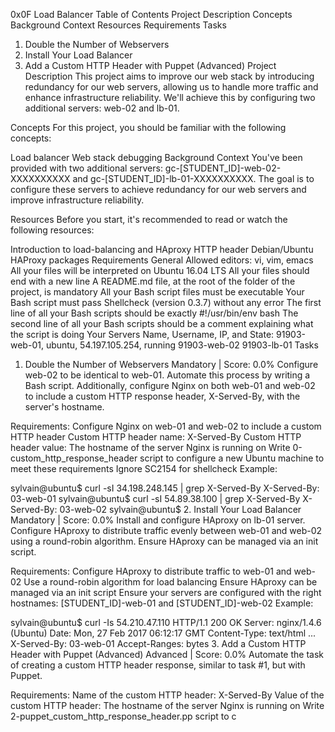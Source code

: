 0x0F Load Balancer
Table of Contents
Project Description
Concepts
Background Context
Resources
Requirements
Tasks
1. Double the Number of Webservers
2. Install Your Load Balancer
3. Add a Custom HTTP Header with Puppet (Advanced)
Project Description
This project aims to improve our web stack by introducing redundancy for our web servers, allowing us to handle more traffic and enhance infrastructure reliability. We'll achieve this by configuring two additional servers: web-02 and lb-01.

Concepts
For this project, you should be familiar with the following concepts:

Load balancer
Web stack debugging
Background Context
You've been provided with two additional servers: gc-[STUDENT_ID]-web-02-XXXXXXXXXX and gc-[STUDENT_ID]-lb-01-XXXXXXXXXX. The goal is to configure these servers to achieve redundancy for our web servers and improve infrastructure reliability.

Resources
Before you start, it's recommended to read or watch the following resources:

Introduction to load-balancing and HAproxy
HTTP header
Debian/Ubuntu HAProxy packages
Requirements
General
Allowed editors: vi, vim, emacs
All your files will be interpreted on Ubuntu 16.04 LTS
All your files should end with a new line
A README.md file, at the root of the folder of the project, is mandatory
All your Bash script files must be executable
Your Bash script must pass Shellcheck (version 0.3.7) without any error
The first line of all your Bash scripts should be exactly #!/usr/bin/env bash
The second line of all your Bash scripts should be a comment explaining what the script is doing
Your Servers
Name, Username, IP, and State:
91903-web-01, ubuntu, 54.197.105.254, running
91903-web-02
91903-lb-01
Tasks
1. Double the Number of Webservers
Mandatory | Score: 0.0% Configure web-02 to be identical to web-01. Automate this process by writing a Bash script. Additionally, configure Nginx on both web-01 and web-02 to include a custom HTTP response header, X-Served-By, with the server's hostname.

Requirements:
Configure Nginx on web-01 and web-02 to include a custom HTTP header
Custom HTTP header name: X-Served-By
Custom HTTP header value: The hostname of the server Nginx is running on
Write 0-custom_http_response_header script to configure a new Ubuntu machine to meet these requirements
Ignore SC2154 for shellcheck
Example:

sylvain@ubuntu$ curl -sI 34.198.248.145 | grep X-Served-By
X-Served-By: 03-web-01
sylvain@ubuntu$ curl -sI 54.89.38.100 | grep X-Served-By
X-Served-By: 03-web-02
sylvain@ubuntu$
2. Install Your Load Balancer
Mandatory | Score: 0.0% Install and configure HAproxy on lb-01 server. Configure HAproxy to distribute traffic evenly between web-01 and web-02 using a round-robin algorithm. Ensure HAproxy can be managed via an init script.

Requirements:
Configure HAproxy to distribute traffic to web-01 and web-02
Use a round-robin algorithm for load balancing
Ensure HAproxy can be managed via an init script
Ensure your servers are configured with the right hostnames: [STUDENT_ID]-web-01 and [STUDENT_ID]-web-02
Example:

sylvain@ubuntu$ curl -Is 54.210.47.110
HTTP/1.1 200 OK
Server: nginx/1.4.6 (Ubuntu)
Date: Mon, 27 Feb 2017 06:12:17 GMT
Content-Type: text/html
...
X-Served-By: 03-web-01
Accept-Ranges: bytes
3. Add a Custom HTTP Header with Puppet (Advanced)
Advanced | Score: 0.0% Automate the task of creating a custom HTTP header response, similar to task #1, but with Puppet.

Requirements:
Name of the custom HTTP header: X-Served-By
Value of the custom HTTP header: The hostname of the server Nginx is running on
Write 2-puppet_custom_http_response_header.pp script to c
